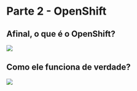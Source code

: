 # Parte 2 - OpenShift  

## Afinal, o que é o OpenShift?

![](../.gitbook/assets/openshift-positioning%20%281%29.png)

## Como ele funciona de verdade?

![](../.gitbook/assets/openshift-architecture%20%281%29.png)

